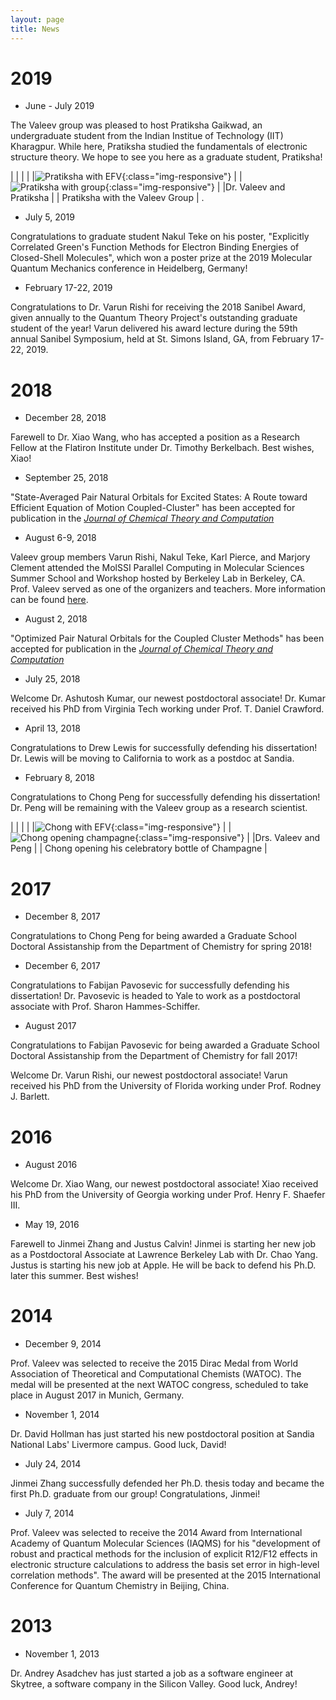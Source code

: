 ```yaml
---
layout: page
title: News
---
```

# 2019 

- June - July 2019

The Valeev group was pleased to host Pratiksha Gaikwad, an undergraduate student from the Indian Institue of
Technology (IIT) Kharagpur. While here, Pratiksha studied the fundamentals of electronic structure theory.
We hope to see you here as a graduate student, Pratiksha!

|   |   |   |
|![Pratiksha with EFV](../img/group/2019-07-24_efv-pratiksha-gaikwad.jpg){:class="img-responsive"} |     |![Pratiksha with group](../img/group/2019-07-24_group-with-pratiksha-gaikwad.jpg){:class="img-responsive"} |
|Dr. Valeev and Pratiksha |     | Pratiksha with the Valeev Group | . 

- July 5, 2019

Congratulations to graduate student Nakul Teke on his poster, "Explicitly Correlated Green's Function
Methods for Electron Binding Energies of Closed-Shell Molecules",
which won a poster prize at the 2019 Molecular Quantum Mechanics conference in Heidelberg, Germany!

- February 17-22, 2019

Congratulations to Dr. Varun Rishi for receiving the 2018 Sanibel Award, given annually to the Quantum Theory
Project's outstanding graduate student of the year! Varun delivered his award lecture during the 59th annual Sanibel
Symposium, held at St. Simons Island, GA, from February 17-22, 2019.

# 2018 

- December 28, 2018

Farewell to Dr. Xiao Wang, who has accepted a position as a Research Fellow at the Flatiron Institute
under Dr. Timothy Berkelbach. Best wishes, Xiao!

- September 25, 2018

"State-Averaged Pair Natural Orbitals for Excited States: A Route toward Efficient Equation of Motion Coupled-Cluster"
has been accepted for publication in the [*Journal of Chemical Theory and Computation*](https://pubs.acs.org/doi/full/10.1021/acs.jctc.8b00171)

- August 6-9, 2018

Valeev group members Varun Rishi, Nakul Teke, Karl Pierce, and Marjory Clement attended the MolSSI
Parallel Computing in Molecular Sciences Summer School and Workshop hosted by Berkeley Lab in Berkeley, CA.
Prof. Valeev served as one of the organizers and teachers. More information can be found [here](http://crd.lbl.gov/news-and-publications/news/2018/exascale-education/).

- August 2, 2018

"Optimized Pair Natural Orbitals for the Coupled Cluster Methods" has been accepted for publication
in the [*Journal of Chemical Theory and Computation*](https://pubs.acs.org/doi/10.1021/acs.jctc.8b00294)

- July 25, 2018

Welcome Dr. Ashutosh Kumar, our newest postdoctoral associate! Dr. Kumar received his PhD from Virginia Tech working
under Prof. T. Daniel Crawford.

- April 13, 2018

Congratulations to Drew Lewis for successfully defending his dissertation! Dr. Lewis will be moving to California to
work as a postdoc at Sandia.

- February 8, 2018

Congratulations to Chong Peng for successfully defending his dissertation! Dr. Peng will be remaining with the Valeev group
as a research scientist.

|   |   |   |
|![Chong with EFV](../img/group/2018-02-08_chong-defense-efv.jpg){:class="img-responsive"} |     |![Chong opening champagne](../img/group/2018-02-08_chong-defense-champagne.jpg){:class="img-responsive"} |
|Drs. Valeev and Peng |     | Chong opening his celebratory bottle of Champagne |

# 2017  

- December 8, 2017

Congratulations to Chong Peng for being awarded a Graduate School Doctoral Assistanship from the Department of Chemistry for 
spring 2018!

- December 6, 2017 

Congratulations to Fabijan Pavosevic for successfully defending his dissertation! Dr. Pavosevic is headed to Yale to
work as a postdoctoral associate with Prof. Sharon Hammes-Schiffer.

- August 2017  

Congratulations to Fabijan Pavosevic for being awarded a Graduate School Doctoral Assistanship from the Department of
Chemistry for fall 2017!

Welcome Dr. Varun Rishi, our newest postdoctoral associate! Varun received his PhD from the University of Florida working
under Prof. Rodney J. Barlett.

# 2016

- August 2016  

Welcome Dr. Xiao Wang, our newest postdoctoral associate! Xiao received his PhD from the University of Georgia working
under Prof. Henry F. Shaefer III.

- May 19, 2016 

Farewell to Jinmei Zhang and Justus Calvin! Jinmei is starting her new job as a Postdoctoral Associate at Lawrence Berkeley Lab with Dr. Chao Yang. Justus is starting his new job at Apple. He will be back to defend his Ph.D. later this summer. Best wishes!

# 2014 
- December 9, 2014

Prof. Valeev was selected to receive the 2015 Dirac Medal from World Association of Theoretical and Computational Chemists (WATOC). The medal will be presented at the next WATOC congress, scheduled to take place in August 2017 in Munich, Germany.


- November 1, 2014

Dr. David Hollman has just started his new postdoctoral position at Sandia National Labs' Livermore campus. Good luck, David!

- July 24, 2014 

Jinmei Zhang successfully defended her Ph.D. thesis today and became the first Ph.D. graduate from our group! Congratulations, Jinmei!

- July 7, 2014 

Prof. Valeev was selected to receive the 2014 Award from International Academy of Quantum Molecular Sciences (IAQMS) for his "development of robust and practical methods for the inclusion of explicit R12/F12 effects in electronic structure calculations to address the basis set error in high-level correlation methods". The award will be presented at the 2015 International Conference for Quantum Chemistry in Beijing, China.

# 2013 

- November 1, 2013

Dr. Andrey Asadchev has just started a job as a software engineer at Skytree, a software company in the Silicon Valley. Good luck, Andrey!
